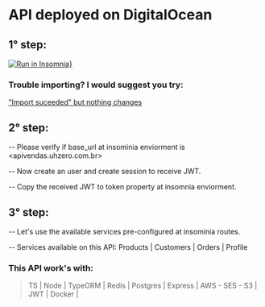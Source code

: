 # API deployed on DigitalOcean

## 1° step:

[![Run in Insomnia}](https://insomnia.rest/images/run.svg)](https://insomnia.rest/run/?label=API%20Vendas&uri=https%3A%2F%2Fraw.githubusercontent.com%2FUHZero%2Fapi-vendas-deploy%2Fmain%2FInsomnia.json)

### Trouble importing? I would suggest you try:

["Import suceeded" but nothing changes](https://github.com/Kong/insomnia/issues/4274)

## 2° step:

-- Please verify if base_url at insominia enviorment is <apivendas.uhzero.com.br>

-- Now create an user and create session to receive JWT.

-- Copy the received JWT to token property at insomnia enviorment.

## 3° step:

-- Let's use the available services pre-configured at insominia routes.

-- Services available on this API: Products | Customers | Orders | Profile

### This API work's with:

> TS | Node | TypeORM | Redis | Postgres |
> Express | AWS - SES - S3 | JWT | Docker |
